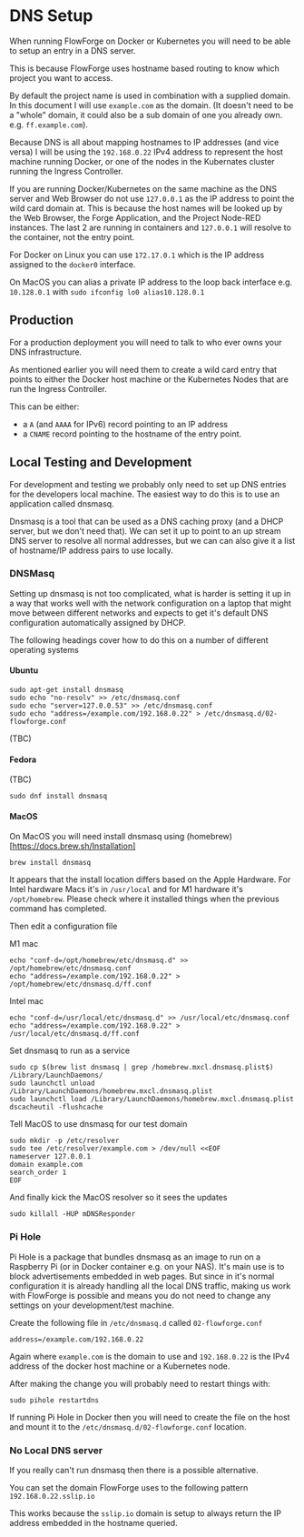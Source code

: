 # DNS Setup

When running FlowForge on Docker or Kubernetes you will need to be able to setup an entry in a DNS server.

This is because FlowForge uses hostname based routing to know which project you want to access.

By default the project name is used in combination with a supplied domain. In this document I will use `example.com` as the domain. (It doesn't need to be a "whole" domain, it could also be a sub domain of one you already own. e.g. `ff.example.com`).

Because DNS is all about mapping hostnames to IP addresses (and vice versa) I will be using the `192.168.0.22` IPv4 address to represent the host machine running Docker, or one of the nodes in the Kubernates cluster running the Ingress Controller.

If you are running Docker/Kubernetes on the same machine as the DNS server and Web Browser do not use `127.0.0.1` as the IP address to point the wild card domain at. This is because the host names will be looked up by the Web Browser, the Forge Application, and the Project Node-RED instances. The last 2 are running in containers and `127.0.0.1` will resolve to the container, not the entry point. 

For Docker on Linux you can use `172.17.0.1` which is the IP address assigned to the `docker0` interface.

On MacOS you can alias a private IP address to the loop back interface e.g. `10.128.0.1` with `sudo ifconfig lo0 alias10.128.0.1`

## Production

For a production deployment you will need to talk to who ever owns your DNS infrastructure.

As mentioned earlier you will need them to create a wild card entry that points to either the Docker host machine or the Kubernetes Nodes that are run the Ingress Controller.

This can be either:

- a `A` (and `AAAA` for IPv6) record pointing to an IP address
- a `CNAME` record pointing to the hostname of the entry point.

## Local Testing and Development

For development and testing we probably only need to set up DNS entries for the developers local machine. The easiest way to do this is to use an application called dnsmasq.

Dnsmasq is a tool that can be used as a DNS caching proxy (and a DHCP server, but we don't need that). We can set it up to point to an up stream DNS server to resolve all normal addresses, but we can can also give it a list of hostname/IP address pairs to use locally.

### DNSMasq

Setting up dnsmasq is not too complicated, what is harder is setting it up in a way that works well with the network configuration on a laptop that might move between different networks and expects to get it's default DNS configuration automatically assigned by DHCP.

The following headings cover how to do this on a number of different operating systems

#### Ubuntu

```
sudo apt-get install dnsmasq
sudo echo "no-resolv" >> /etc/dnsmasq.conf
sudo echo "server=127.0.0.53" >> /etc/dnsmasq.conf
sudo echo "address=/example.com/192.168.0.22" > /etc/dnsmasq.d/02-flowforge.conf

```

(TBC)

#### Fedora

(TBC)

```
sudo dnf install dnsmasq
```

#### MacOS

On MacOS you will need install dnsmasq using (homebrew)[https://docs.brew.sh/Installation]

```
brew install dnsmasq
```

It appears that the install location differs based on the Apple Hardware. For Intel hardware Macs it's in `/usr/local` and for M1 hardware it's `/opt/homebrew`. Please check where it installed things when the previous command has completed.

Then edit a configuration file 

M1 mac
```
echo "conf-d=/opt/homebrew/etc/dnsmasq.d" >> /opt/homebrew/etc/dnsmasq.conf
echo "address=/example.com/192.168.0.22" > /opt/homebrew/etc/dnsmasq.d/ff.conf
```

Intel mac
```
echo "conf-d=/usr/local/etc/dnsmasq.d" >> /usr/local/etc/dnsmasq.conf
echo "address=/example.com/192.168.0.22" > /usr/local/etc/dnsmasq.d/ff.conf
```

Set dnsmasq to run as a service

```
sudo cp $(brew list dnsmasq | grep /homebrew.mxcl.dnsmasq.plist$) /Library/LaunchDaemons/
sudo launchctl unload /Library/LaunchDaemons/homebrew.mxcl.dnsmasq.plist
sudo launchctl load /Library/LaunchDaemons/homebrew.mxcl.dnsmasq.plist
dscacheutil -flushcache
```

Tell MacOS to use dnsmasq for our test domain

```
sudo mkdir -p /etc/resolver
sudo tee /etc/resolver/example.com > /dev/null <<EOF
nameserver 127.0.0.1
domain example.com
search_order 1
EOF
```

And finally kick the MacOS resolver so it sees the updates

```
sudo killall -HUP mDNSResponder
```

### Pi Hole

Pi Hole is a package that bundles dnsmasq as an image to run on a Raspberry Pi (or in Docker container e.g. on your NAS). It's main use is to block advertisements embedded in web pages. But since in it's normal configuration it is already handling all the local DNS traffic, making us work with FlowForge is possible and means you do not need to change any settings on your development/test machine.

Create the following file in `/etc/dnsmasq.d` called `02-flowforge.conf`

```
address=/example.com/192.168.0.22
```

Again where `example.com` is the domain to use and `192.168.0.22` is the IPv4 address of the docker host machine or a Kubernetes node.

After making the change you will probably need to restart things with:

```
sudo pihole restartdns
```

If running Pi Hole in Docker then you will need to create the file on the host and mount it to the `/etc/dnsmasq.d/02-flowforge.conf` location.

### No Local DNS server

If you really can't run dnsmasq then there is a possible alternative.

You can set the domain FlowForge uses to the following pattern `192.168.0.22.sslip.io`

This works because the `sslip.io` domain is setup to always return the IP address embedded in the hostname queried.